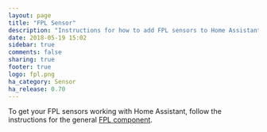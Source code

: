 ```yaml
---
layout: page
title: "FPL Sensor"
description: "Instructions for how to add FPL sensors to Home Assistant."
date: 2018-05-19 15:02
sidebar: true
comments: false
sharing: true
footer: true
logo: fpl.png
ha_category: Sensor
ha_release: 0.70
---
```


To get your FPL sensors working with Home Assistant, follow the instructions for the general [FPL component](/components/fpl/).
